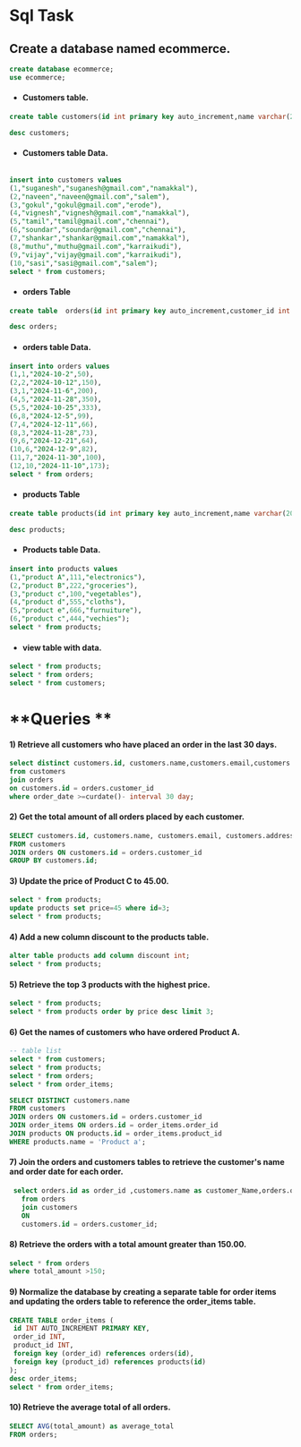 # **Sql Task**

## Create a database named ecommerce.

```sql
create database ecommerce;
use ecommerce;
```

- #### Customers table.

```sql
create table customers(id int primary key auto_increment,name varchar(20),email varchar(20),address varchar(50));

desc customers;
```

- #### Customers table Data.

```sql

insert into customers values
(1,"suganesh","suganesh@gmail.com","namakkal"),
(2,"naveen","naveen@gmail.com","salem"),
(3,"gokul","gokul@gmail.com","erode"),
(4,"vignesh","vignesh@gmail.com","namakkal"),
(5,"tamil","tamil@gmail.com","chennai"),
(6,"soundar","soundar@gmail.com","chennai"),
(7,"shankar","shankar@gmail.com","namakkal"),
(8,"muthu","muthu@gmail.com","karraikudi"),
(9,"vijay","vijay@gmail.com","karraikudi"),
(10,"sasi","sasi@gmail.com","salem");
select * from customers;
```

- #### orders Table

```sql
create table  orders(id int primary key auto_increment,customer_id int references customers(id),order_date date ,total_amount int)	;

desc orders;
```

- #### orders table Data.

```sql
insert into orders values
(1,1,"2024-10-2",50),
(2,2,"2024-10-12",150),
(3,1,"2024-11-6",200),
(4,5,"2024-11-28",350),
(5,5,"2024-10-25",333),
(6,8,"2024-12-5",99),
(7,4,"2024-12-11",66),
(8,3,"2024-11-28",73),
(9,6,"2024-12-21",64),
(10,6,"2024-12-9",82),
(11,7,"2024-11-30",100),
(12,10,"2024-11-10",173);
select * from orders;
```

- #### products Table

```sql
create table products(id int primary key auto_increment,name varchar(20),price int,description varchar(50));

desc products;
```

- #### Products table Data.

```sql
insert into products values
(1,"product A",111,"electronics"),
(2,"product B",222,"groceries"),
(3,"product c",100,"vegetables"),
(4,"product d",555,"cloths"),
(5,"product e",666,"furnuiture"),
(6,"product c",444,"vechies");
select * from products;

```

- #### view table with data.

```sql
select * from products;
select * from orders;
select * from customers;
```

# **Queries **

#### 1) Retrieve all customers who have placed an order in the last 30 days.

```sql
select distinct customers.id, customers.name,customers.email,customers.address
from customers
join orders
on customers.id = orders.customer_id
where order_date >=curdate()- interval 30 day;
```

#### 2) Get the total amount of all orders placed by each customer.

```sql
SELECT customers.id, customers.name, customers.email, customers.address, SUM(orders.total_amount) AS Total_amount
FROM customers
JOIN orders ON customers.id = orders.customer_id
GROUP BY customers.id;
```

#### 3) Update the price of Product C to 45.00.

```sql
select * from products;
update products set price=45 where id=3;
select * from products;
```

#### 4) Add a new column discount to the products table.

```sql
alter table products add column discount int;
select * from products;
```

#### 5) Retrieve the top 3 products with the highest price.

```sql
select * from products;
select * from products order by price desc limit 3;
```

#### 6) Get the names of customers who have ordered Product A.

```sql
-- table list
select * from customers;
select * from products;
select * from orders;
select * from order_items;

SELECT DISTINCT customers.name
FROM customers
JOIN orders ON customers.id = orders.customer_id
JOIN order_items ON orders.id = order_items.order_id
JOIN products ON products.id = order_items.product_id
WHERE products.name = 'Product a';
```

#### 7) Join the orders and customers tables to retrieve the customer's name and order date for each order.

```sql
 select orders.id as order_id ,customers.name as customer_Name,orders.order_date
   from orders
   join customers
   ON
   customers.id = orders.customer_id;

   ```
 #### 8) Retrieve the orders with a total amount greater than 150.00.

 ```sql
select * from orders
where total_amount >150;
 ```

  #### 9) Normalize the database by creating a separate table for order items and updating the orders table to reference the order_items table.

   ```sql
   CREATE TABLE order_items (
    id INT AUTO_INCREMENT PRIMARY KEY,
    order_id INT,
    product_id INT,
    foreign key (order_id) references orders(id),
    foreign key (product_id) references products(id)
);
desc order_items;
select * from order_items;
```
 #### 10) Retrieve the average total of all orders.

   ```sql
   SELECT AVG(total_amount) as average_total
FROM orders;
```



